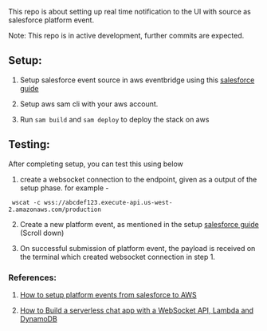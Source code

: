 This repo is about setting up real time notification to the UI with source as salesforce platform event.

Note: This repo is in active development, further commits are expected.

## Setup:

1. Setup salesforce event source in aws eventbridge using this [salesforce guide](https://developer.salesforce.com/docs/platform/event-relay/guide/relay-events-section.html)

2. Setup aws sam cli with your aws account.

3. Run `sam build` and `sam deploy` to deploy the stack on aws


## Testing:

After completing setup, you can test this using below

1. create a websocket connection to the endpoint, given as a output of the setup phase. for example -

```
 wscat -c wss://abcdef123.execute-api.us-west-2.amazonaws.com/production
```

2. Create a new platform event, as mentioned in the setup [salesforce guide](https://developer.salesforce.com/docs/platform/event-relay/guide/create-cloudwatch.html) (Scroll down)

3. On successful submission of platform event, the payload is received on the terminal which created websocket connection in step 1.


### References:

1. [How to setup platform events from salesforce to AWS](https://developer.salesforce.com/docs/platform/event-relay/guide/relay-events-section.html)

2. [How to Build a serverless chat app with a WebSocket API, Lambda and DynamoDB](https://docs.aws.amazon.com/apigateway/latest/developerguide/websocket-api-chat-app.html)
